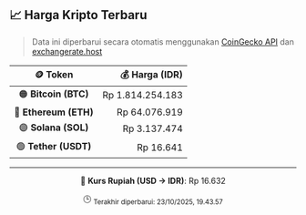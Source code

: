 

<!-- HARGA_KRIPTO -->
## 📈 Harga Kripto Terbaru

> Data ini diperbarui secara otomatis menggunakan [CoinGecko API](https://www.coingecko.com/) dan [exchangerate.host](https://exchangerate.host/)

<div align="center">

| 🪙 Token | 💰 Harga (IDR) |
|:------:|---------------:|
| 🟠 **Bitcoin (BTC)**   | Rp 1.814.254.183 |
| 🔵 **Ethereum (ETH)**  | Rp 64.076.919 |
| 🟣 **Solana (SOL)**    | Rp 3.137.474 |
| 🟢 **Tether (USDT)**   | Rp 16.641 |

---

💱 **Kurs Rupiah (USD → IDR)**: Rp 16.632

🕒 <sub>Terakhir diperbarui: 23/10/2025, 19.43.57</sub>

</div>
<!-- /HARGA_KRIPTO -->